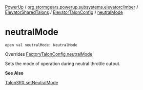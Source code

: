 [PowerUp](../../../index.md) / [org.stormgears.powerup.subsystems.elevatorclimber](../../index.md) / [ElevatorSharedTalons](../index.md) / [ElevatorTalonConfig](index.md) / [neutralMode](./neutral-mode.md)

# neutralMode

`open val neutralMode: NeutralMode`

Overrides [FactoryTalonConfig.neutralMode](../../../org.stormgears.utils.talons/-factory-talon-config/neutral-mode.md)

Sets the mode of operation during neutral throttle output.

**See Also**

[TalonSRX.setNeutralMode](#)

